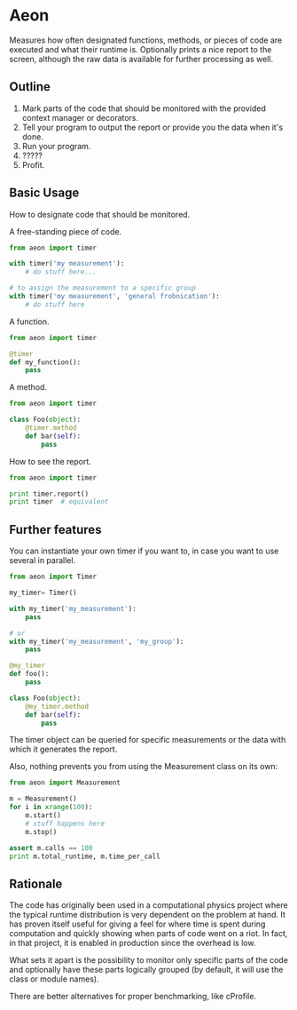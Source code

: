 Aeon
====

Measures how often designated functions, methods, or pieces of code are
executed and what their runtime is. Optionally prints a nice report to the
screen, although the raw data is available for further processing as well.

Outline
-------

1. Mark parts of the code that should be monitored with the provided
context manager or decorators.
2. Tell your program to output the report or provide you the data when it's done.
3. Run your program.
4. ?????
5. Profit.

Basic Usage
-----------

How to designate code that should be monitored.

A free-standing piece of code.

```python
from aeon import timer

with timer('my measurement'):
    # do stuff here...

# to assign the measurement to a specific group
with timer('my measurement', 'general frobnication'):
    # do stuff here
```

A function.

```python
from aeon import timer

@timer
def my_function():
    pass
```

A method.

```python
from aeon import timer

class Foo(object):
    @timer.method
    def bar(self):
        pass
```

How to see the report.

```python
from aeon import timer

print timer.report() 
print timer  # equivalent
```

Further features
----------------

You can instantiate your own timer if you want to, in case you want to use
several in parallel.

```python
from aeon import Timer

my_timer= Timer()

with my_timer('my_measurement'):
    pass

# or
with my_timer('my_measurement', 'my_group'):
    pass

@my_timer
def foo():
    pass

class Foo(object):
    @my_timer.method
    def bar(self):
        pass
```

The timer object can be queried for specific measurements or the data
with which it generates the report.

Also, nothing prevents you from using the Measurement class on its own:

```python
from aeon import Measurement

m = Measurement()
for i in xrange(100):
    m.start()
    # stuff happens here
    m.stop()

assert m.calls == 100
print m.total_runtime, m.time_per_call
```

Rationale
---------

The code has originally been used in a computational physics project where
the typical runtime distribution is very dependent on the problem at hand.
It has proven itself useful for giving a feel for where time is spent
during computation and quickly showing when parts of code went on a riot.
In fact, in that project, it is enabled in production since the overhead
is low.

What sets it apart is the possibility to monitor only specific parts of the
code and optionally have these parts logically grouped (by default, it will
use the class or module names).

There are better alternatives for proper benchmarking, like cProfile.
